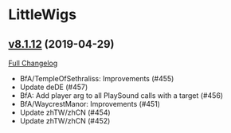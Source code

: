 # LittleWigs

## [v8.1.12](https://github.com/BigWigsMods/LittleWigs/tree/v8.1.12) (2019-04-29)
[Full Changelog](https://github.com/BigWigsMods/LittleWigs/compare/v8.1.11...v8.1.12)

- BfA/TempleOfSethraliss: Improvements (#455)  
- Update deDE (#457)  
- BfA: Add player arg to all PlaySound calls with a target (#456)  
- BfA/WaycrestManor: Improvements (#451)  
- Update zhTW/zhCN  (#454)  
- Update zhTW/zhCN (#452)  
